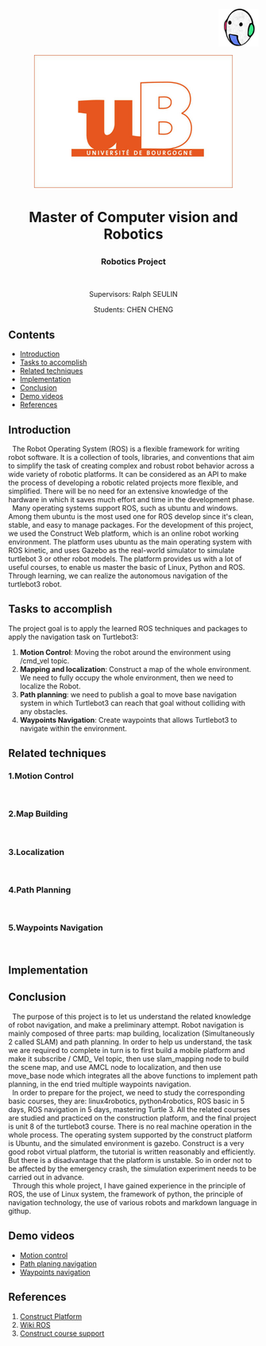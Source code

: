 <p align="right">  
   <img src = "rosimages/vibot.png" width = 80>
</p >

<p align="center">  
   <img src = "rosimages/ub.png" width = 400>
</p >

# <p align="center">Master of Computer vision and Robotics</p >   
<h3 align="center">Robotics Project</h3> <br>

<p align="center">Supervisors: Ralph SEULIN</p >  
<p align="center">Students: CHEN CHENG</p >  

## Contents
- [Introduction](#introduction)
- [Tasks to accomplish](#Tasks-to-accomplish)
- [Related techniques](#Related-techniques)
- [Implementation](#Implementation)
- [Conclusion](#Conclusion)
- [Demo videos](#Demo-videos)
- [References](#References)
## Introduction
 &nbsp;&nbsp;The Robot Operating System (ROS) is a flexible framework for writing robot software. It is a collection of tools, libraries, and conventions that aim to simplify the task of creating complex and robust robot behavior across a wide variety of robotic platforms. It can be considered as an API to make the process of developing a robotic related projects more flexible, and simplified. There will be no need for an extensive knowledge of the hardware in which it saves much effort and time in the development phase.  &nbsp;&nbsp;Many operating systems support ROS, such as ubuntu and windows. Among them ubuntu is the most used one for ROS develop since it's clean, stable, and easy to manage packages. For the development of this project, we used the Construct Web platform, which is an online robot working environment. The platform uses ubuntu as the main operating system with ROS kinetic, and uses Gazebo as the real-world simulator to simulate turtlebot 3 or other robot models. The platform provides us with a lot of useful courses, to enable us master the basic of Linux, Python and ROS. Through learning, we can realize the autonomous navigation of the turtlebot3 robot.

## Tasks to accomplish

The project goal is to apply the learned ROS techniques and packages to apply the navigation task on Turtlebot3:
1. **Motion Control**: Moving the robot around the environment using /cmd_vel topic.
2. **Mapping and localization**: Construct a map of the whole environment. We need to fully occupy the whole environment, then we need to localize the Robot.
3. **Path planning**: we need to publish a goal to move base navigation system in which Turtlebot3 can reach that goal without colliding with any obstacles.
4. **Waypoints Navigation**: Create waypoints that allows Turtlebot3 to navigate within the environment.

## Related techniques
 <h3>1.Motion Control</h3> <br>
 <h3>2.Map Building</h3> <br>
 <h3>3.Localization</h3> <br>
 <h3>4.Path Planning</h3> <br>
 <h3>5.Waypoints Navigation</h3> <br>

## Implementation

## Conclusion
&nbsp;&nbsp;The purpose of this project is to let us understand the related knowledge of robot navigation, and make a preliminary attempt. Robot navigation is mainly composed of three parts: map building, localization (Simultaneously 2 called SLAM) and path planning. In order to help us understand, the task we are required to complete in turn is to first build a mobile platform and make it subscribe / CMD_ Vel topic, then use slam_mapping node to build the scene map, and use AMCL node to localization, and then use move_base node which integrates all the above functions to implement path planning,  in the end tried multiple waypoints navigation.  
&nbsp;&nbsp;In order to prepare for the project, we need to study the corresponding basic courses, they are: linux4robotics, python4robotics, ROS basic in 5 days, ROS navigation in 5 days, mastering Turtle 3. All the related courses are studied and practiced on the construction platform, and the final project is unit 8 of the turtlebot3 course. There is no real machine operation in the whole process. The operating system supported by the construct platform is Ubuntu, and the simulated environment is gazebo. Construct is a very good robot virtual platform, the tutorial is written reasonably and efficiently. But there is a disadvantage that the platform is unstable. So in order not to be affected by the emergency crash, the simulation experiment needs to be carried out in advance.  
&nbsp;&nbsp;Through this whole project, I have gained experience in the principle of ROS, the use of Linux system, the framework of python, the principle of navigation technology, the use of various robots and markdown language in githup.
## Demo videos
- [Motion control](https://www.loom.com/share/c9cc85b31b6c4e6692d15c345f1530b0)
- [Path planing navigation](https://www.loom.com/share/c9cc85b31b6c4e6692d15c345f1530b0)
- [Waypoints navigation](https://www.loom.com/share/c9cc85b31b6c4e6692d15c345f1530b0)
## References
1. [Construct Platform](http://theconstructsim.com)
2. [Wiki ROS](http://wiki.ros.org/)
3. [Construct course support](https://get-help.robotigniteacademy.com/c/course-support/masteringwithrosturtlebot3/27)
